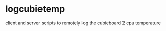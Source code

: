 logcubietemp
============

client and server scripts to remotely log the cubieboard 2 cpu temperature
